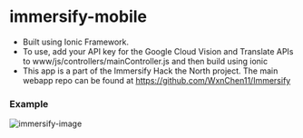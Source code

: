 # immersify-mobile
* Built using Ionic Framework.
* To use, add your API key for the Google Cloud Vision and Translate APIs to www/js/controllers/mainController.js and then build using ionic
* This app is a part of the Immersify Hack the North project. The main webapp repo can be found at <https://github.com/WxnChen11/Immersify>

### Example
![immersify-image](http://i.imgur.com/4id67qy.png)
